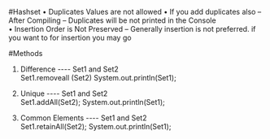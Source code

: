 #Hashset
•	Duplicates  Values are not allowed 
•	If you add duplicates also –After Compiling – Duplicates will be not printed in the Console  
•	Insertion Order is Not Preserved – Generally insertion is not preferred. if you want to for insertion you may go 


#Methods 

1.	Difference ---- Set1 and Set2  
Set1.removeall (Set2) 
System.out.println(Set1);

2.	Unique  ---- Set1 and Set2  
Set1.addAll(Set2);
System.out.println(Set1);
 

3. Common Elements  ---- Set1 and Set2  
	Set1.retainAll(Set2);
System.out.println(Set1);
